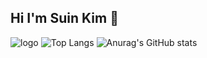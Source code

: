 ## Hi I'm Suin Kim 🌟

<!--
**Sulnklm/Sulnklm** is a ✨ _special_ ✨ repository because its `README.md` (this file) appears on your GitHub profile.

Here are some ideas to get you started:

- 🔭 I’m currently working on ...
- 🌱 I’m currently learning ...
- 👯 I’m looking to collaborate on ...
- 🤔 I’m looking for help with ...
- 💬 Ask me about ...
- 📫 How to reach me: ...
- 😄 Pronouns: ...
- ⚡ Fun fact: ...
-->
![logo](https://github.com/user-attachments/assets/aa74194f-2cc1-44cc-8653-40bd6d4ef0f7)
![Top Langs](https://github-readme-stats.vercel.app/api/top-langs/?username=sulnklm&layout=compact)
![Anurag's GitHub stats](https://github-readme-stats.vercel.app/api?username=sulnklm&show_icons=true&theme=radical)

